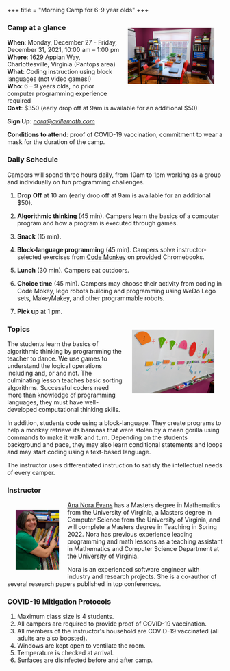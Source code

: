 +++
title = "Morning Camp for 6-9 year olds"
+++

<a href="/images/learningroombright.png"><img src="/images/learningroombright-smaller.png" width="40%" alt="Learning Room at CvilleMath" align="right" style="padding:20px;"></a>

### Camp at a glance

**When**: Monday, December 27 - Friday, December 31, 2021, 10:00 am &ndash; 1:00 pm  
**Where**: 1629 Appian Way, Charlottesville, Virginia (Pantops area)  
**What**: Coding instruction using block languages (not video games!)  
**Who**: 6 &ndash; 9 years olds, no prior computer programming experience required  
**Cost**: $350 (early drop off at 9am is available for an additional $50)

**Sign Up**: <a href="mailto:nora@cvillemath.com"><em>nora@cvillemath.com</em></a>

**Conditions to attend**: proof of COVID-19 vaccination, commitment to wear a mask for the duration of the camp.

### Daily Schedule


Campers will spend three hours daily, from 10am to 1pm working as a group and individually on fun programming challenges.

1. **Drop Off** at 10 am (early drop off at 9am is available for an additional $50).  
1. **Algorithmic thinking** (45 min).  Campers learn the basics of a computer program and how a program is executed through games.
1. **Snack** (15 min).
1. **Block-language programming** (45 min). Campers solve instructor-selected exercises from [Code Monkey](https://www.codemonkey.com/) on provided Chromebooks.
1. **Lunch** (30 min). Campers eat outdoors.
1. **Choice time** (45 min). Campers may choose their activity from coding in Code Mokey, lego robots building and programming using WeDo Lego sets, MakeyMakey, and other programmable robots.
1. **Pick up** at 1 pm.

   <a href="/images/fractions.png"><img src="/images/fractions-smaller.png" width="40%" alt="Visualizing Fractions" align="right" style="padding:20px;"></a>
 
### Topics

The students learn the basics of algorithmic thinking by programming the teacher to dance. We use games to understand the logical operations including and, or and not. The culminating lesson teaches basic sorting algorithms. Successful coders need more than knowledge of programming languages, they must have well-developed computational thinking skills. 
   
In addition, students code using a block-language. They create programs to help a monkey retrieve its bananas that were stolen by a mean gorilla using commands to make it walk and turn. Depending on the students background and pace, they may also learn conditional statements and loops and may start coding using a text-based language.
   
The instructor uses differentiated instruction to satisfy the intellectual needs of every camper.

### Instructor

<a href="/images/nora.png"><img src="/images/nora-smaller.png" width="20%" alt="Nora" align="left" style="padding:20px;"></a>

[Ana Nora Evans](//ananoraevans.org/) has a Masters degree in Mathematics from the University of
Virginia, a Masters degree in Computer Science from the University of
Virginia, and will complete a Masters degree in Teaching in Spring
2022. Nora has previous experience leading programming and math lessons as a teaching assistant in Mathematics and Computer Science Department at the University of Virginia.

Nora is an experienced software engineer with industry and research projects. She is a co-author of several research papers published in top conferences.

### COVID-19 Mitigation Protocols

1. Maximum class size is 4 students.
1. All campers are required to provide proof of COVID-19 vaccination.
1. All members of the instructor's household are COVID-19 vaccinated (all adults are also boosted).
1. Windows are kept open to ventilate the room.
1. Temperature is checked at arrival.
1. Surfaces are disinfected before and after camp.


